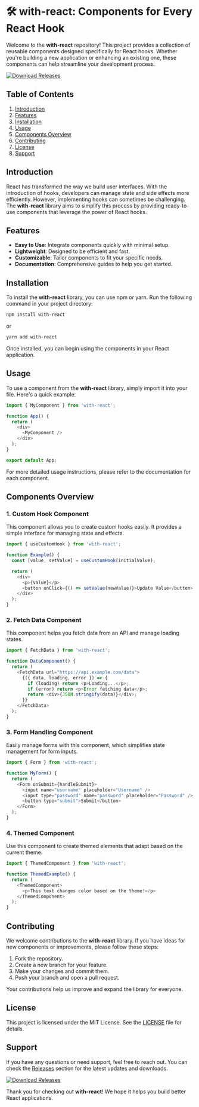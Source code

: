 # 🛠️ with-react: Components for Every React Hook

Welcome to the **with-react** repository! This project provides a collection of reusable components designed specifically for React hooks. Whether you're building a new application or enhancing an existing one, these components can help streamline your development process.

[![Download Releases](https://img.shields.io/badge/Download_Releases-Click_here-brightgreen)](https://github.com/gourab9038/with-react/releases)

## Table of Contents

1. [Introduction](#introduction)
2. [Features](#features)
3. [Installation](#installation)
4. [Usage](#usage)
5. [Components Overview](#components-overview)
6. [Contributing](#contributing)
7. [License](#license)
8. [Support](#support)

## Introduction

React has transformed the way we build user interfaces. With the introduction of hooks, developers can manage state and side effects more efficiently. However, implementing hooks can sometimes be challenging. The **with-react** library aims to simplify this process by providing ready-to-use components that leverage the power of React hooks.

## Features

- **Easy to Use**: Integrate components quickly with minimal setup.
- **Lightweight**: Designed to be efficient and fast.
- **Customizable**: Tailor components to fit your specific needs.
- **Documentation**: Comprehensive guides to help you get started.

## Installation

To install the **with-react** library, you can use npm or yarn. Run the following command in your project directory:

```bash
npm install with-react
```

or 

```bash
yarn add with-react
```

Once installed, you can begin using the components in your React application.

## Usage

To use a component from the **with-react** library, simply import it into your file. Here's a quick example:

```javascript
import { MyComponent } from 'with-react';

function App() {
  return (
    <div>
      <MyComponent />
    </div>
  );
}

export default App;
```

For more detailed usage instructions, please refer to the documentation for each component.

## Components Overview

### 1. Custom Hook Component

This component allows you to create custom hooks easily. It provides a simple interface for managing state and effects.

```javascript
import { useCustomHook } from 'with-react';

function Example() {
  const [value, setValue] = useCustomHook(initialValue);

  return (
    <div>
      <p>{value}</p>
      <button onClick={() => setValue(newValue)}>Update Value</button>
    </div>
  );
}
```

### 2. Fetch Data Component

This component helps you fetch data from an API and manage loading states.

```javascript
import { FetchData } from 'with-react';

function DataComponent() {
  return (
    <FetchData url="https://api.example.com/data">
      {({ data, loading, error }) => {
        if (loading) return <p>Loading...</p>;
        if (error) return <p>Error fetching data</p>;
        return <div>{JSON.stringify(data)}</div>;
      }}
    </FetchData>
  );
}
```

### 3. Form Handling Component

Easily manage forms with this component, which simplifies state management for form inputs.

```javascript
import { Form } from 'with-react';

function MyForm() {
  return (
    <Form onSubmit={handleSubmit}>
      <input name="username" placeholder="Username" />
      <input type="password" name="password" placeholder="Password" />
      <button type="submit">Submit</button>
    </Form>
  );
}
```

### 4. Themed Component

Use this component to create themed elements that adapt based on the current theme.

```javascript
import { ThemedComponent } from 'with-react';

function ThemedExample() {
  return (
    <ThemedComponent>
      <p>This text changes color based on the theme!</p>
    </ThemedComponent>
  );
}
```

## Contributing

We welcome contributions to the **with-react** library. If you have ideas for new components or improvements, please follow these steps:

1. Fork the repository.
2. Create a new branch for your feature.
3. Make your changes and commit them.
4. Push your branch and open a pull request.

Your contributions help us improve and expand the library for everyone.

## License

This project is licensed under the MIT License. See the [LICENSE](LICENSE) file for details.

## Support

If you have any questions or need support, feel free to reach out. You can check the [Releases](https://github.com/gourab9038/with-react/releases) section for the latest updates and downloads.

[![Download Releases](https://img.shields.io/badge/Download_Releases-Click_here-brightgreen)](https://github.com/gourab9038/with-react/releases)

Thank you for checking out **with-react**! We hope it helps you build better React applications.